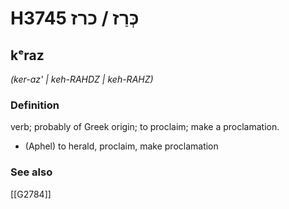 # H3745 כְּרַז / כרז

## kᵉraz

_(ker-az' | keh-RAHDZ | keh-RAHZ)_

### Definition

verb; probably of Greek origin; to proclaim; make a proclamation.

- (Aphel) to herald, proclaim, make proclamation
### See also

[[G2784]]

